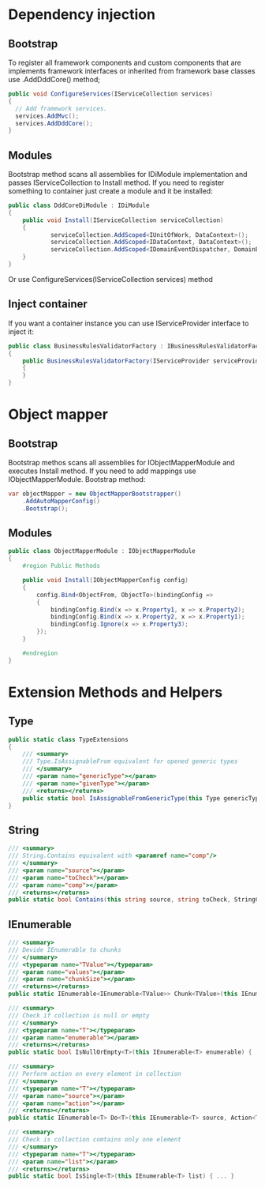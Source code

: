 # Dependency injection

## Bootstrap

To register all framework components and custom components that are implements framework interfaces or inherited from framework base classes use .AddDddCore() method;

  ```csharp
public void ConfigureServices(IServiceCollection services)
{
    // Add framework services.
    services.AddMvc();
    services.AddDddCore();
}
```

## Modules
Bootstrap method scans all assemblies for IDiModule implementation and passes IServiceCollection to Install method. If you need to register something to container just create a module and it be installed:
```csharp
public class DddCoreDiModule : IDiModule
{
    public void Install(IServiceCollection serviceCollection)
    {
            serviceCollection.AddScoped<IUnitOfWork, DataContext>();
            serviceCollection.AddScoped<IDataContext, DataContext>();
            serviceCollection.AddScoped<IDomainEventDispatcher, DomainEventDispatcher>();
    }
}
```
Or use ConfigureServices(IServiceCollection services) method

## Inject container
If you want a container instance you can use IServiceProvider interface to inject it:
```csharp
public class BusinessRulesValidatorFactory : IBusinessRulesValidatorFactory
{
    public BusinessRulesValidatorFactory(IServiceProvider serviceProvider)
    {
    }
}
```

# Object mapper

## Bootstrap

Bootstrap methos scans all assemblies for IObjectMapperModule and executes Install method. If you need to add mappings use IObjectMapperModule. Bootstrap method:

```csharp
var objectMapper = new ObjectMapperBootstrapper()
    .AddAutoMapperConfig()
    .Bootstrap();
```

## Modules

```csharp
public class ObjectMapperModule : IObjectMapperModule
{
    #region Public Methods

    public void Install(IObjectMapperConfig config)
    {
        config.Bind<ObjectFrom, ObjectTo>(bindingConfig =>
        {
            bindingConfig.Bind(x => x.Property1, x => x.Property2);
            bindingConfig.Bind(x => x.Property2, x => x.Property1);
            bindingConfig.Ignore(x => x.Property3);
        });
    }

    #endregion
}
```

# Extension Methods and Helpers

## Type
```csharp
public static class TypeExtensions
{
    /// <summary>
    /// Type.IsAssignableFrom equivalent for opened generic types
    /// </summary>
    /// <param name="genericType"></param>
    /// <param name="givenType"></param>
    /// <returns></returns>
    public static bool IsAssignableFromGenericType(this Type genericType, Type givenType) { ... }
}
```

## String
```csharp
/// <summary>
/// String.Contains equivalent with <paramref name="comp"/>
/// </summary>
/// <param name="source"></param>
/// <param name="toCheck"></param>
/// <param name="comp"></param>
/// <returns></returns>
public static bool Contains(this string source, string toCheck, StringComparison comp) { ... }
```

## IEnumerable

```csharp
/// <summary>
/// Devide IEnumerable to chunks
/// </summary>
/// <typeparam name="TValue"></typeparam>
/// <param name="values"></param>
/// <param name="chunkSize"></param>
/// <returns></returns>
public static IEnumerable<IEnumerable<TValue>> Chunk<TValue>(this IEnumerable<TValue> values, int chunkSize) { ... }
```

```csharp
/// <summary>
/// Check if collection is null or empty
/// </summary>
/// <typeparam name="T"></typeparam>
/// <param name="enumerable"></param>
/// <returns></returns>
public static bool IsNullOrEmpty<T>(this IEnumerable<T> enumerable) { ... }
```

```csharp
/// <summary>
/// Perform action on every element in collection
/// </summary>
/// <typeparam name="T"></typeparam>
/// <param name="source"></param>
/// <param name="action"></param>
/// <returns></returns>
public static IEnumerable<T> Do<T>(this IEnumerable<T> source, Action<T> action) { ... }
```

```csharp
/// <summary>
/// Check is collection comtains only one element
/// </summary>
/// <typeparam name="T"></typeparam>
/// <param name="list"></param>
/// <returns></returns>
public static bool IsSingle<T>(this IEnumerable<T> list) { ... }
```


